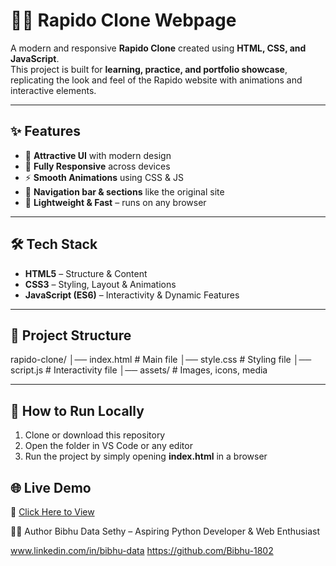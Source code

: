 # 🚴‍♂️ Rapido Clone Webpage  

A modern and responsive **Rapido Clone** created using **HTML, CSS, and JavaScript**.  
This project is built for **learning, practice, and portfolio showcase**, replicating the look and feel of the Rapido website with animations and interactive elements.  

---

## ✨ Features  
- 🎨 **Attractive UI** with modern design  
- 📱 **Fully Responsive** across devices  
- ⚡ **Smooth Animations** using CSS & JS  
- 🔗 **Navigation bar & sections** like the original site  
- 🚴 **Lightweight & Fast** – runs on any browser  

---

## 🛠️ Tech Stack  
- **HTML5** – Structure & Content  
- **CSS3** – Styling, Layout & Animations  
- **JavaScript (ES6)** – Interactivity & Dynamic Features  

---

## 📂 Project Structure  
rapido-clone/
│── index.html # Main file
│── style.css # Styling file
│── script.js # Interactivity file
│── assets/ # Images, icons, media



---

## 🚀 How to Run Locally
1. Clone or download this repository  
2. Open the folder in VS Code or any editor  
3. Run the project by simply opening **index.html** in a browser 

## 🌐 Live Demo
🔗 [Click Here to View](https://your-username.github.io/rapido-clone/)  


👨‍💻 Author
Bibhu Data Sethy – Aspiring Python Developer & Web Enthusiast

www.linkedin.com/in/bibhu-data
https://github.com/Bibhu-1802

